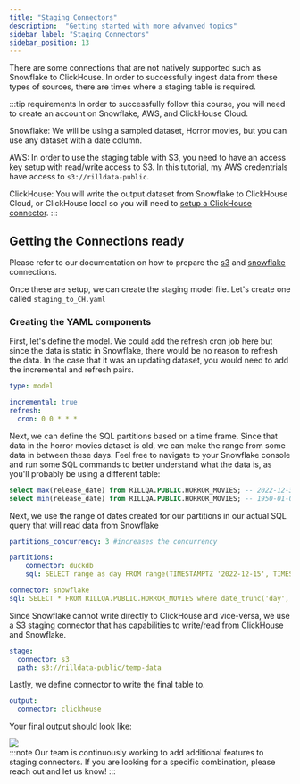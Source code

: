 ```yaml
---
title: "Staging Connectors"
description:  "Getting started with more advanved topics"
sidebar_label: "Staging Connectors"
sidebar_position: 13
---
```


There are some connections that are not natively supported such as Snowflake to ClickHouse. In order to successfully ingest data from these types of sources, there are times where a staging table is required. 


:::tip requirements
In order to successfully follow this course, you will need to create an account on Snowflake, AWS, and ClickHouse Cloud. 

Snowflake: We will be using a sampled dataset, Horror movies, but you can use any dataset with a date column.

AWS: In order to use the staging table with S3, you need to have an access key setup with read/write access to S3. In this tutorial, my AWS credentrials have access to `s3://rilldata-public`.

ClickHouse: You will write the output dataset from Snowflake to ClickHouse Cloud, or ClickHouse local so you will need to [setup a ClickHouse connector](https://docs.rilldata.com/reference/olap-engines/clickhouse#connection-string-dsn).
:::


## Getting the Connections ready

Please refer to our documentation on how to prepare the [s3](https://docs.rilldata.com/reference/connectors/s3) and [snowflake](https://docs.rilldata.com/reference/connectors/snowflake) connections.

Once these are setup, we can create the staging model file. Let's create one called `staging_to_CH.yaml`


### Creating the YAML components
First, let's define the model. We could add the refresh cron job here but since the data is static in Snowflake, there would be no reason to refresh the data. In the case that it was an updating dataset, you would need to add the incremental and refresh pairs.
```yaml
type: model 

incremental: true
refresh:
  cron: 0 0 * * *
```

Next, we can define the SQL partitions based on a time frame. Since that data in the horror movies dataset is old, we can make the range from some data in between these days. Feel free to navigate to your Snowflake console and run some SQL commands to better understand what the data is, as you'll probably be using a different table: 
```sql
select max(release_date) from RILLQA.PUBLIC.HORROR_MOVIES; -- 2022-12-31
select min(release_date) from RILLQA.PUBLIC.HORROR_MOVIES; -- 1950-01-01
```
Next, we use the range of dates created for our partitions in our actual SQL query that will read data from Snowflake
```yaml
partitions_concurrency: 3 #increases the concurrency

partitions:
    connector: duckdb
    sql: SELECT range as day FROM range(TIMESTAMPTZ '2022-12-15', TIMESTAMPTZ '2022-12-31', INTERVAL 1 DAY)

connector: snowflake
sql: SELECT * FROM RILLQA.PUBLIC.HORROR_MOVIES where date_trunc('day', release_date) = '{{.partition.day}}' limit 10

```

Since Snowflake cannot write directly to ClickHouse and vice-versa, we use a S3 staging connector that has capabilities to write/read from ClickHouse and Snowflake.
```yaml
stage:
  connector: s3
  path: s3://rilldata-public/temp-data
```
Lastly, we define connector to write the final table to.
```yaml
output:
  connector: clickhouse
  ```

  Your final output should look like:

<img src = '/img/tutorials/302/staging.png' class='rounded-gif' />
<br />
:::note
Our team is continuously working to add additional features to staging connectors. If you are looking for a specific combination, please reach out and let us know!
:::


